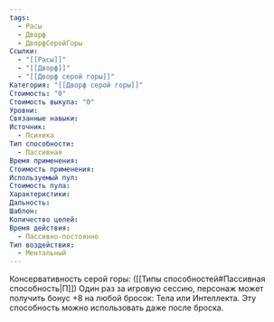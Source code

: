 ```yaml
---
tags:
  - Расы
  - Дворф
  - ДворфСеройГоры
Ссылки:
  - "[[Расы]]"
  - "[[Дворф]]"
  - "[[Дворф серой горы]]"
Категория: "[[Дворф серой горы]]"
Стоимость: "0"
Стоимость выкупа: "0"
Уровни: 
Связанные навыки: 
Источник:
  - Психика
Тип способности:
  - Пассивная
Время применения: 
Стоимость применения: 
Используемый пул: 
Стоимость пула: 
Характеристики: 
Дальность: 
Шаблон: 
Количество целей: 
Время действия:
  - Пассивно-постоянно
Тип воздействия:
  - Ментальный
---
```

Консервативность серой горы:
([[Типы способностей#Пассивная способность|П]]) Один раз за игровую сессию, персонаж может получить бонус +8 на любой бросок: Тела или Интеллекта. Эту способность можно использовать даже после броска. 







